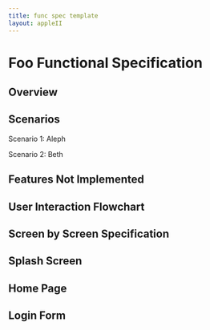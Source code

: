 ```yaml
---
title: func spec template
layout: appleII
---
```

Foo Functional Specification
============================

Overview
--------

Scenarios
---------

Scenario 1: Aleph

Scenario 2: Beth

Features Not Implemented
------------------------

User Interaction Flowchart
--------------------------

Screen by Screen Specification
------------------------------

Splash Screen
-------------

Home Page
---------

Login Form
----------
